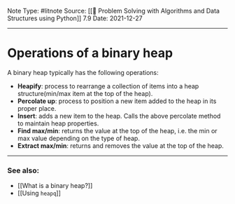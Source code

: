 Note Type: #litnote
Source: [[📖 Problem Solving with Algorithms and Data Structures using Python]] 7.9
Date: 2021-12-27

---
# Operations of a binary heap
A binary heap typically has the following operations:
- **Heapify**: process to rearrange a collection of items into a heap structure(min/max item at the top of the heap).
- **Percolate up**: process to position a new item added to the heap in its proper place.
- **Insert**: adds a new item to the heap. Calls the above percolate method to maintain heap properties.
- **Find max/min**: returns the value at the top of the heap, i.e. the min or max value depending on the type of heap.
- **Extract max/min**: returns and removes the value at the top of the heap. 

---
### See also:
- [[What is a binary heap?]]
- [[Using `heapq`]]
